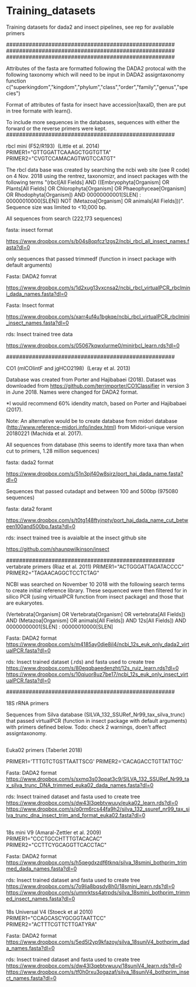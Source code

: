 # Training_datasets
Training datasets for dada2 and insect pipelines, see rep for available primers

####################################################
####################################################
####################################################

Attributes of the fasta are formatted following the DADA2 protocal with 
the following taxonomy which will need to be input in DADA2 assigntaxonomy function
c("superkingdom","kingdom","phylum","class","order","family","genus","species")

Format of attributes of fasta for insect have accession|taxaID, then are put in tree formate with learn().

To include more sequences in the databases, sequences with either the forward or the reverse primers were kept.
####################################################

rbcl mini (F52/R193)  (Little et al. 2014)
PRIMER1="GTTGGATTCAAAGCTGGTGTTA"
PRIMER2="CVGTCCAMACAGTWGTCCATGT"

The rbcl data base was created by searching the ncbi web site (see R code) on 4 Nov. 2018 using the 
rentrez, taxonomizr, and insect packages with the following terms "(rbcl[All Fields] AND ((Embryophyta[Organism] OR Plants[All Fields] OR Chlorophyta[Organism] OR Phaeophyceae[Organism] OR Rhodophyta[Organism]) AND 00000000001[SLEN] : 00000010000[SLEN]) NOT (Metazoa[Organism] OR animals[All Fields]))".  
Sequence size was limited to <10,000 bp. 

All sequences from search (222,173 sequences)

fasta: insect format

https://www.dropbox.com/s/b04s8opfcz1zgs2/ncbi_rbcl_all_insect_names.fasta?dl=0


only sequences that passed trimmedf (function in insect package with default arguments)

Fasta: DADA2 fomrat

https://www.dropbox.com/s/1d2xug13vxcnsa2/ncbi_rbcl_virtualPCR_rbclmini_dada_names.fasta?dl=0

Fasta: Insect format

https://www.dropbox.com/s/xarr4uf4u1bgkqe/ncbi_rbcl_virtualPCR_rbclmini_insect_names.fasta?dl=0

rds: Insect trained tree data

https://www.dropbox.com/s/05067kqwxlurme0/minirbcl_learn.rds?dl=0


####################################################

CO1 (mlCOIintF and jgHCO2198)  (Leray et al. 2013)

Database was created from Porter and Hajibabaei (2018). Dataset was downloaded from https://github.com/terrimporter/CO1Classifier in version 3 in June 2018. Names were changed for DADA2 format. 

*I would recommend 60% idendity match, based on Porter and Hajibabaei (2017).

Note: An alternative would be to create database from midori database (http://www.reference-midori.info/index.html) from Midori-unique version 20180221 (Machida et al. 2017). 


All sequences from database (this seems to identify more taxa than when cut to primers, 1.28 million sequences)

fasta: dada2 format

https://www.dropbox.com/s/51n3pjf40w8sjrz/port_haj_dada_name.fasta?dl=0

Sequences that passed cutadapt and between 100 and 500bp (975080 sequences)

fasta: data2 foramt

https://www.dropbox.com/s/t0tg148ftyjnpty/port_haj_dada_name_cut_between100and500bp.fasta?dl=0

rds: insect trained tree is avaialble at the insect github site

https://github.com/shaunpwilkinson/insect

####################################################
 vertabrate primers  (Riaz et al. 2011)
PRIMER1="ACTGGGATTAGATACCCC"
PRIMER2="TAGAACAGGCTCCTCTAG"

NCBI was searched on November 10 2018 with the following search terms to create initial reference library. These sequenced were then filtered for in silico PCR (using virtualPCR function from insect package) and those that are eukaryotes.

(Vertebrata[Organism] OR Vertebrata[Organism] OR vertebrata[All Fields]) AND (Metazoa[Organism] OR animals[All Fields]) AND 12s[All Fields]) AND 00000000001[SLEN] : 00000010000[SLEN]

Fasta: DADA2 format
https://www.dropbox.com/s/m4185ay0dje8il4/ncbi_12s_euk_only_dada2_virtualPCR.fasta?dl=0

rds: Insect trained dataset (.rds) and fasta used to create tree
https://www.dropbox.com/s/80eqqbaeedenzht/12s_ruiz_learn.rds?dl=0
https://www.dropbox.com/s/10qiuor8uz7be17/ncbi_12s_euk_only_insect_virtualPCR.fasta?dl=0

####################################################

18S rRNA primers

Sequences from Silva database (SILVA_132_SSURef_Nr99_tax_silva_trunc) that passed virtualPCR (function in insect package with default arguments) with primers defined below.
Todo: check 2 warnings, doen't affect assigntaxonomy.

##
Euka02 primers (Taberlet 2018)

PRIMER1='TTTGTCTGSTTAATTSCG'
PRIMER2='CACAGACCTGTTATTGC' 

Fasta: DADA2 format
https://www.dropbox.com/s/sxmq3s03ppat3c9/SILVA_132_SSURef_Nr99_tax_silva_trunc_DNA_trimmed_euka02_dada_names.fasta?dl=0

rds: Insect trained dataset and fasta used to create tree
https://www.dropbox.com/s/dw43l3qebtvwuuy/euka02_learn.rds?dl=0
https://www.dropbox.com/s/q0rm6rcs44fa9h2/silva_132_ssuref_nr99_tax_silva_trunc_dna_insect_trim_and_format_euka02.fasta?dl=0

##
  18s mini  V9    (Amaral-Zettler et al. 2009)
PRIMER1="CCCTGCCHTTTGTACACAC"
PRIMER2="CCTTCYGCAGGTTCACCTAC"

Fasta: DADA2 format
https://www.dropbox.com/s/h5qegdxzdf6tknq/silva_18smini_bothprim_trimmed_dada_names.fasta?dl=0

rds: Insect trained dataset and fasta used to create tree
https://www.dropbox.com/s/7o9lia8bqsdy8h0/18smini_learn.rds?dl=0
https://www.dropbox.com/s/umnrktss4atrpds/silva_18smini_bothprim_trimmed_insect_names.fasta?dl=0

####
   18s Universal  V4  (Stoeck et al 2010)
PRIMER1="CCAGCASCYGCGGTAATTCC"
PRIMER2="ACTTTCGTTCTTGATYRA"

Fasta: DADA2 format
https://www.dropbox.com/s/5ed5l2yp9kfazoy/silva_18suniV4_bothprim_dada_names.fasta?dl=0

rds: Insect trained dataset and fasta used to create tree
https://www.dropbox.com/s/dw43l3qebtvwuuy/18suniV4_learn.rds?dl=0
https://www.dropbox.com/s/tf0h0rxu3ogazaf/silva_18suniV4_bothprim_insect_names.fasta?dl=0


